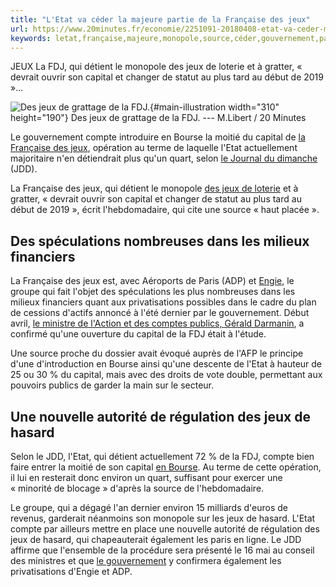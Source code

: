 ```yaml
---
title: "L'Etat va céder la majeure partie de la Française des jeux"
url: https://www.20minutes.fr/economie/2251091-20180408-etat-va-ceder-majeure-partie-francaise-jeux
keywords: letat,française,majeure,monopole,source,céder,gouvernement,partie,capital,compte,fdj,détient,jeux
---
```

JEUX La FDJ, qui détient le monopole des jeux de loterie et à gratter, « devrait ouvrir son capital et changer de statut au plus tard au début de 2019 »...

![Des jeux de grattage de la FDJ.](https://img.20mn.fr/W1Nhz_CgQ3iaby9lFhQUvw/310x190_jeux-grattage-illiko-fdj.jpg){#main-illustration width="310" height="190"} Des jeux de grattage de la FDJ. --- M.Libert / 20 Minutes

Le gouvernement compte introduire en Bourse la moitié du capital de [la Française des jeux](https://www.20minutes.fr/dossier/francaise_des_jeux), opération au terme de laquelle l'Etat actuellement majoritaire n'en détiendrait plus qu'un quart, selon [le Journal du dimanche](http://www.lejdd.fr/politique/comment-letat-va-privatiser-la-francaise-des-jeux-3620789) (JDD).

La Française des jeux, qui détient le monopole [des jeux de loterie](https://www.20minutes.fr/dossier/loterie) et à gratter, « devrait ouvrir son capital et changer de statut au plus tard au début de 2019 », écrit l'hebdomadaire, qui cite une source « haut placée ».

Des spéculations nombreuses dans les milieux financiers
-------------------------------------------------------

La Française des jeux est, avec Aéroports de Paris (ADP) et [Engie](https://www.20minutes.fr/dossier/engie), le groupe qui fait l'objet des spéculations les plus nombreuses dans les milieux financiers quant aux privatisations possibles dans le cadre du plan de cessions d'actifs annoncé à l'été dernier par le gouvernement. Début avril, [le ministre de l'Action et des comptes publics, Gérald Darmanin](https://www.20minutes.fr/dossier/gerald_darmanin), a confirmé qu'une ouverture du capital de la FDJ était à l'étude.

Une source proche du dossier avait évoqué auprès de l'AFP le principe d'une d'introduction en Bourse ainsi qu'une descente de l'Etat à hauteur de 25 ou 30 % du capital, mais avec des droits de vote double, permettant aux pouvoirs publics de garder la main sur le secteur.

Une nouvelle autorité de régulation des jeux de hasard
------------------------------------------------------

Selon le JDD, l'Etat, qui détient actuellement 72 % de la FDJ, compte bien faire entrer la moitié de son capital [en Bourse](https://www.20minutes.fr/economie/bourse/). Au terme de cette opération, il lui en resterait donc environ un quart, suffisant pour exercer une « minorité de blocage » d'après la source de l'hebdomadaire.

Le groupe, qui a dégagé l'an dernier environ 15 milliards d'euros de revenus, garderait néanmoins son monopole sur les jeux de hasard. L'Etat compte par ailleurs mettre en place une nouvelle autorité de régulation des jeux de hasard, qui chapeauterait également les paris en ligne. Le JDD affirme que l'ensemble de la procédure sera présenté le 16 mai au conseil des ministres et que [le gouvernement](https://www.20minutes.fr/dossier/gouvernement) y confirmera également les privatisations d'Engie et ADP.
